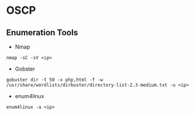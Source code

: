 # OSCP

## Enumeration Tools

- Nmap
``` 
nmap -sC -sV <ip>
```
- Gobster
``` 
gobuster dir -t 50 -x php,html -f -w /usr/share/wordlists/dirbuster/directory-list-2.3-medium.txt -u <ip>
```
- enum4linux 
```
enum4linux -a <ip>
```
